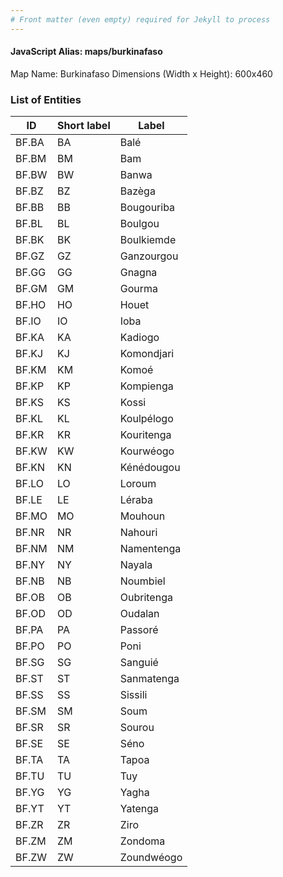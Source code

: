 ```yaml
---
# Front matter (even empty) required for Jekyll to process
---
```


#### JavaScript Alias: maps/burkinafaso

Map Name: Burkinafaso
Dimensions (Width x Height): 600x460





### List of Entities

ID | Short label | Label
---|---|---|
BF.BA|BA|Balé
BF.BM|BM|Bam
BF.BW|BW|Banwa
BF.BZ|BZ|Bazèga
BF.BB|BB|Bougouriba
BF.BL|BL|Boulgou
BF.BK|BK|Boulkiemde
BF.GZ|GZ|Ganzourgou
BF.GG|GG|Gnagna
BF.GM|GM|Gourma
BF.HO|HO|Houet
BF.IO|IO|Ioba
BF.KA|KA|Kadiogo
BF.KJ|KJ|Komondjari
BF.KM|KM|Komoé
BF.KP|KP|Kompienga
BF.KS|KS|Kossi
BF.KL|KL|Koulpélogo
BF.KR|KR|Kouritenga
BF.KW|KW|Kourwéogo
BF.KN|KN|Kénédougou
BF.LO|LO|Loroum
BF.LE|LE|Léraba
BF.MO|MO|Mouhoun
BF.NR|NR|Nahouri
BF.NM|NM|Namentenga
BF.NY|NY|Nayala
BF.NB|NB|Noumbiel
BF.OB|OB|Oubritenga
BF.OD|OD|Oudalan
BF.PA|PA|Passoré
BF.PO|PO|Poni
BF.SG|SG|Sanguié
BF.ST|ST|Sanmatenga
BF.SS|SS|Sissili
BF.SM|SM|Soum
BF.SR|SR|Sourou
BF.SE|SE|Séno
BF.TA|TA|Tapoa
BF.TU|TU|Tuy
BF.YG|YG|Yagha
BF.YT|YT|Yatenga
BF.ZR|ZR|Ziro
BF.ZM|ZM|Zondoma
BF.ZW|ZW|Zoundwéogo

